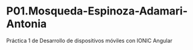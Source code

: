 # P01.Mosqueda-Espinoza-Adamari-Antonia
Práctica 1 de Desarrollo de dispositivos móviles con IONIC Angular
